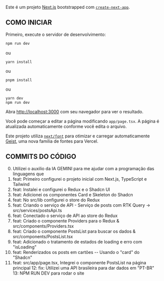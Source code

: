 Este é um projeto [Next.js](https://nextjs.org) bootstrapped com [`create-next-app`](https://nextjs.org/docs/app/api-reference/cli/create-next-app).

## COMO INICIAR

Primeiro, execute o servidor de desenvolvimento:

```bash
npm run dev
```
ou
```
yarn install
```
ou
```
pnpm install
```
ou
```
yarn dev
npm run dev
```


Abra [http://localhost:3000](http://localhost:3000) com seu navegador para ver o resultado.

Você pode começar a editar a página modificando `app/page.tsx`. A página é atualizada automaticamente conforme você edita o arquivo.

Este projeto utiliza [`next/font`](https://nextjs.org/docs/app/building-your-application/optimizing/fonts) para otimizar e carregar automaticamente [Geist](https://vercel.com/font), uma nova família de fontes para Vercel.


## COMMITS DO CÓDIGO
0. Utilizei o auxilio da IA GEMINI para me ajudar com a programação das linguagens que 
1. feat: Primeiro configurei o projeto inicial com Next.js, TypeScript e Tailwind
2. feat: Instalei e configurei o Redux e o Shadcn UI
3. feat: Adicionei os componentes Card e Skeleton do Shadcn
4. feat: No src/lib configurei o store do Redux
5. feat: Criando o serviço de API - Serviço de posts com RTK Query -> src/services/postsApi.ts
6. feat: Conectado o serviço de API ao store do Redux
7. feat: Criado o componente Providers para o Redux & src/components/Providers.tsx
8. feat: Criado o componente PostsList para buscar os dados & src/components/PostsList.tsx
9. feat: Adicionado o tratamento de estados de loading e erro com "isLoading" 
10. feat: Renderizados os posts em cartões -- Usando o "card" do "Shadcn"
11. feat: src/app/page.tsx, Integrei o componente PostsList na página principal
12: fix: Utilizei uma API brasileira para dar dados em "PT-BR"
13: NPM RUN DEV para rodar o site
